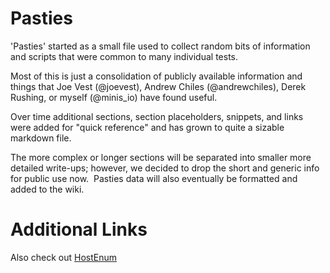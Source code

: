 # Pasties

'Pasties' started as a small file used to collect random bits of information and scripts that were common to many individual tests.

Most of this is just a consolidation of publicly available information and things that Joe Vest (@joevest), Andrew Chiles (@andrewchiles), Derek Rushing, or myself (@minis_io) have found useful.

Over time additional sections, section placeholders, snippets, and links were added for "quick reference" and has grown to quite a sizable markdown file.

The more complex or longer sections will be separated into smaller more detailed write-ups; however, we decided to drop the short and generic info for public use now.  Pasties data will also eventually be formatted and added to the wiki. 

# Additional Links

Also check out [HostEnum](https://github.com/threatexpress/red-team-scripts)
